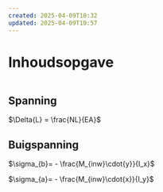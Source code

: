 ```yaml
---
created: 2025-04-09T10:32
updated: 2025-04-09T10:57
---
```

# Inhoudsopgave
```toc
```

##  Spanning

$\Delta{L} = \frac{NL}{EA}$

## Buigspanning

$\sigma_{b}= - \frac{M_{inw}\cdot{y}}{I_x}$

$\sigma_{a}= - \frac{M_{inw}\cdot{x}}{I_y}$



